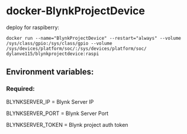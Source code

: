 # docker-BlynkProjectDevice
deploy for raspiberry:
```
docker run --name="BlynkProjectDevice" --restart="always" --volume /sys/class/gpio:/sys/class/gpio --volume /sys/devices/platform/soc/:/sys/devices/platform/soc/ dylanve115/blynkprojectdevice:raspi
```
## Environment variables:
### Required:
BLYNKSERVER_IP = Blynk Server IP

BLYNKSERVER_PORT = Blynk Server Port

BLYNKSERVER_TOKEN = Blynk project auth token

